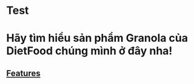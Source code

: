 # Test

# Hãy tìm hiểu sản phẩm Granola của DietFood chúng mình ở đây nha!
## [Features](https://www.facebook.com/profile.php?id=61559445220013&mibextid=LQQJ4d) <a id='https://www.facebook.com/profile.php?id=61559445220013&mibextid=LQQJ4d'></a>
